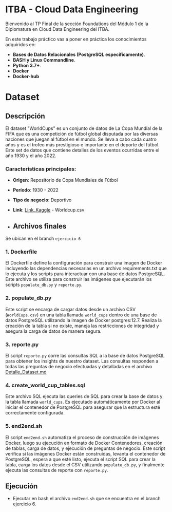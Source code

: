# ITBA - Cloud Data Engineering

Bienvenido al TP Final de la sección Foundations del Módulo 1 de la Diplomatura en Cloud Data Engineering del ITBA.

En este trabajo práctico vas a poner en práctica los conocimientos adquiridos en:

- **Bases de Datos Relacionales (PostgreSQL específicamente)**.
- **BASH y Linux Commandline**.
- **Python 3.7+**.
- **Docker**
- **Docker-hub**

# Dataset

## Descripción

El dataset "WorldCups" es un conjunto de datos de La Copa Mundial de la FIFA que es una competición de fútbol global disputada por las diversas naciones que juegan al fútbol en el mundo. Se lleva a cabo cada cuatro años y es el trofeo más prestigioso e importante en el deporte del fútbol. Este set de datos que contiene detalles de los eventos ocurridas entre el año 1930 y el año 2022. 

### Características principales:

- **Origen**: Repositorio de Copa Mundiales de Fútbol
- **Período**: 1930 - 2022
- **Tipo de negocio**: Deportivo
- **Link**: [Link_Kaggle](https://www.kaggle.com/datasets/muhammadjiyadkhan/fifa-dataset) - Worldcup.csv

- ## Archivos finales

Se ubican en el branch `ejercicio-6`

### 1. Dockerfile

El Dockerfile define la configuración para construir una imagen de Docker incluyendo las dependencias necesarias en un archivo requirements.txt que lo ejecuta y los scripts para interactuar con una base de datos PostgreSQL. Este archivo se utiliza para construir las imágenes que ejecutarán los scripts `populate_db.py` y `reporte.py`.

### 2. populate_db.py

Este script se encarga de cargar datos desde un archivo CSV (`WorldCups.csv`) en una tabla llamada `world_cups` dentro de una base de datos PostgreSQL utilizando la imagen de Docker postgres:12.7. Realiza la creación de la tabla si no existe, maneja las restricciones de integridad y asegura la carga de datos de manera segura.

### 3. reporte.py

El script `reporte.py` corre las consultas SQL a la base de datos PostgreSQL para obtener los insights de nuestro dataset. Las consultas responden a todas las preguntas de negocio efectuadas y detalladas en el archivo [Detalle_Dataset.md](https://github.com/TOMAS-IGNACIO-LATORRE/ITBA_CloudDataEngineering_Foudations/blob/ejercicio-5/Detalle_Dataset.md)

### 4. create_world_cup_tables.sql

Este archivo SQL ejecuta las queries de SQL para crear la base de datos y la tabla llamada `world_cups`. Es ejecutado automáticamente por Docker al iniciar el contenedor de PostgreSQL para asegurar que la estructura esté correctamente configurada.

### 5. end2end.sh

El script `end2end.sh` automatiza el proceso de construcción de imágenes Docker, luego su ejecución en formato de Docker Contenedores, creación de tablas, carga de datos, y ejecución de preguntas de negocio. Este script verifica si las imágenes Docker están construidas, levanta el contenedor de PostgreSQL, espera a que esté listo, ejecuta el script SQL para crear la tabla, carga los datos desde el CSV utilizando `populate_db.py`, y finalmente ejecuta las consultas de reporte con `reporte.py`.

## Ejecución
- Ejecutar en bash el archivo `end2end.sh` que se encuentra en el branch ejercicio 6.

